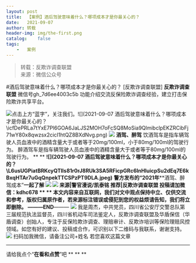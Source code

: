 ```yaml
---
layout:	post
title:	【案例】酒后驾驶意味着什么？哪项成本才是你最关心的？
date:	2021-09-07
author:	转载
header-img:	img/the-first.png
catalog:	false
tags:
	-	案例
---
```


<blockquote><p>转载：反欺诈调查联盟<br>
来源：微信公众号</p></blockquote>

#酒后驾驶意味着什么？哪项成本才是你最关心的？
[反欺诈调查联盟]
**反欺诈调查联盟**
微信号gh_7d6ee4003c5b
功能介绍交流反保险欺诈调查经验，建立打击保险欺诈共享平台。

![]({{site.baseurl}}/postimg/icfDePRLa7tYxE7Pl6GOA6JaLJS2MOH7oLqibgEhxp56uq2ufXcD2CHibKhlgEziaeNzPn4L5kXBzfL3siaQ7lnPVBA.png)点击上方“蓝字”，关注我们。![](2021-09-07
酒后驾驶意味着什么？哪项成本才是你最关心的？\\icfDePRLa7tYxE7Pl6GOA6JaLJS2MOH7oFcSQ8MoSia9QlmibclpEKZRCibFj71wY80x8qwzsx2cicI1htQZ8BXdNvg.png)
![]({{site.baseurl}}/postimg/L6usUGPiatBRKcyQTlIs81r0rJ8RUk3SAFeUJo62tzkexI9tqJeRolcu8Tqrrrx26VADAg2eJibCygOrq50RBbVA.jpeg)
**酒驾、醉驾**
饮酒驾车是指车辆驾驶人员血液中的酒精含量大于或者等于20mg/100ml，小于80mg/100ml的驾驶行为。
醉酒驾车是指车辆驾驶人员血液中的酒精含量大于或者等于80mg/100ml的驾驶行为。
**
**
**![](2021-09-07
酒后驾驶意味着什么？哪项成本才是你最关心的？\\L6usUGPiatBRKcyQTlIs81r0rJ8RUk3SA5RFicpGRc6lnHluicpSu2dEq7E6kBxqHTAr7uGqQnpekTTCSPzPT9DLA.jpeg)**
****警方发布的“2021年******酒驾、醉驾成本”****一起了解
![]({{site.baseurl}}/postimg/L6usUGPiatBRKcyQTlIs81r0rJ8RUk3SAMY29qBJT0Abk0wetEicVuezoVaYUhMvxjc2aMeXu9AWEgrUt76WLsibg.jpeg)
![]({{site.baseurl}}/postimg/L6usUGPiatBRKcyQTlIs81r0rJ8RUk3SAewAlmQlNRpa1mcdzgB5V2biac6TwWfk4HuYK7QicPVWxW6dZZy9dlpog.jpeg)
来源|警官漫说/凯泰铭
推荐|反欺诈调查联盟
投稿请加微信：kdhc678
**
**
本文内容来自互联网，我们对文中观点保持中立、仅供交流和参考，版权归属原作者，若来源标注错误或侵犯到您的权益烦请告知，我们将立即删除。
———END****———
![]({{site.baseurl}}/postimg/L6usUGPiatBSs5Yxdp5NU9dpdqWanE7Mq7XpTo0mwlia1gia9NNFGTRYKdpVvrK2KgpAPictg52F8U9sicXI1jQ1dzA.jpeg)
我是周杰，中共党员，四川省公安厅交警总队第三届规范执法监督员，四川省机动车司法鉴定人，反欺诈调查联盟及华盾保信（华盾调查）创始人，专注于反保险欺诈调查、理赔审计、反欺诈培训等保险理赔风控领域。如您有好的建议、投稿或合作，可识别以下二维码与我联系，谢谢支持。
![]({{site.baseurl}}/postimg/L6usUGPiatBQLNFXicXXQxXBwjwUmJlPGF0q5ZibOM9kCzhXR7EE7aTbgZIVibDd94F2CTC1GUb6zkDHLFKrVHibfjg.jpeg)
扫码加我微信，请备注公司+姓名
若您喜欢这篇文章
****
请给我点个“**在看和点赞**”吧
**
**
**
